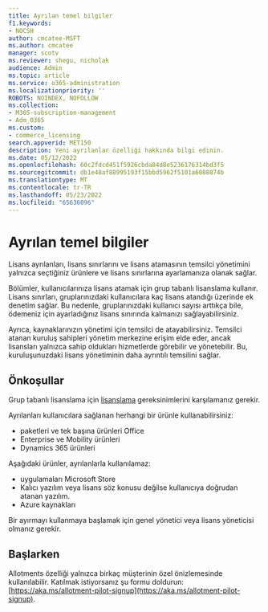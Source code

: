 ```yaml
---
title: Ayrılan temel bilgiler
f1.keywords:
- NOCSH
author: cmcatee-MSFT
ms.author: cmcatee
manager: scotv
ms.reviewer: shegu, nicholak
audience: Admin
ms.topic: article
ms.service: o365-administration
ms.localizationpriority: ''
ROBOTS: NOINDEX, NOFOLLOW
ms.collection:
- M365-subscription-management
- Adm_O365
ms.custom:
- commerce_licensing
search.appverid: MET150
description: Yeni ayrılanlar özelliği hakkında bilgi edinin.
ms.date: 05/12/2022
ms.openlocfilehash: 60c2fdcd451f5926cbda84d8e5236176314bd3f5
ms.sourcegitcommit: db1e48af88995193f15bbd5962f5101a6088074b
ms.translationtype: MT
ms.contentlocale: tr-TR
ms.lasthandoff: 05/23/2022
ms.locfileid: "65636096"
---
```

# <a name="allotment-basics"></a>Ayrılan temel bilgiler

Lisans ayrılanları, lisans sınırlarını ve lisans atamasının temsilci yönetimini yalnızca seçtiğiniz ürünlere ve lisans sınırlarına ayarlamanıza olanak sağlar.

Bölümler, kullanıcılarınıza lisans atamak için grup tabanlı lisanslama kullanır. Lisans sınırları, gruplarınızdaki kullanıcılara kaç lisans atandığı üzerinde ek denetim sağlar. Bu nedenle, gruplarınızdaki kullanıcı sayısı arttıkça bile, ödemeniz için ayarladığınız lisans sınırında kalmanızı sağlayabilirsiniz.

Ayrıca, kaynaklarınızın yönetimi için temsilci de atayabilirsiniz. Temsilci atanan kuruluş sahipleri yönetim merkezine erişim elde eder, ancak lisansları yalnızca sahip oldukları hizmetlerde görebilir ve yönetebilir. Bu, kuruluşunuzdaki lisans yönetiminin daha ayrıntılı temsilini sağlar.

## <a name="prerequisites"></a>Önkoşullar

Grup tabanlı lisanslama için [lisanslama](/azure/active-directory/fundamentals/active-directory-licensing-whatis-azure-portal#licensing-requirements) gereksinimlerini karşılamanız gerekir.

Ayrılanları kullanıcılara sağlanan herhangi bir ürünle kullanabilirsiniz:

- paketleri ve tek başına ürünleri Office
- Enterprise ve Mobility ürünleri
- Dynamics 365 ürünleri

Aşağıdaki ürünler, ayrılanlarla kullanılamaz:

- uygulamaları Microsoft Store
- Kalıcı yazılım veya lisans söz konusu değilse kullanıcıya doğrudan atanan yazılım.
- Azure kaynakları

Bir ayırmayı kullanmaya başlamak için genel yönetici veya lisans yöneticisi olmanız gerekir.

## <a name="getting-started"></a>Başlarken

Allotments özelliği yalnızca birkaç müşterinin özel önizlemesinde kullanılabilir. Katılmak istiyorsanız şu formu doldurun: [https://aka.ms/allotment-pilot-signup](https://aka.ms/allotment-pilot-signup).